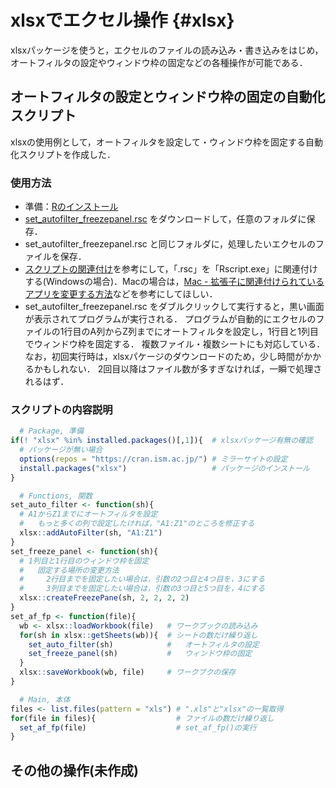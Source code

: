 # xlsxでエクセル操作 {#xlsx}

xlsxパッケージを使うと，エクセルのファイルの読み込み・書き込みをはじめ，
オートフィルタの設定やウィンドウ枠の固定などの各種操作が可能である．


## オートフィルタの設定とウィンドウ枠の固定の自動化スクリプト

xlsxの使用例として，オートフィルタを設定して・ウィンドウ枠を固定する自動化スクリプトを作成した．

### 使用方法   
- 準備：<a href="https://matutosi.github.io/retc/install.html">Rのインストール</a>   
- <a href="https://gist.githubusercontent.com/matutosi/fe217c7ed934dd242d6798aca846d902/raw/c7b93586db398f801d469bd98a9e764a04a4a8e2/set_autofilter_freezepanel.rsc">set_autofilter_freezepanel.rsc</a>
をダウンロードして，任意のフォルダに保存．   
- set_autofilter_freezepanel.rsc と同じフォルダに，処理したいエクセルのファイルを保存．   
- <a href="https://matutosi.github.io/retc/assoc.html">スクリプトの関連付け</a>を参考にして，「.rsc」を「Rscript.exe」に関連付けする(Windowsの場合)．Macの場合は，<a href="https://pc-karuma.net/mac-extension-related-app-change/">Mac - 拡張子に関連付けられているアプリを変更する方法</a>などを参考にしてほしい．  
- set_autofilter_freezepanel.rsc をダブルクリックして実行すると，黒い画面が表示されてプログラムが実行される．
プログラムが自動的にエクセルのファイルの1行目のA列からZ列までにオートフィルタを設定し，1行目と1列目でウィンドウ枠を固定する．
複数ファイル・複数シートにも対応している．   
なお，初回実行時は，xlsxパケージのダウンロードのため，少し時間がかかるかもしれない．
2回目以降はファイル数が多すぎなければ，一瞬で処理されるはず．   

### スクリプトの内容説明   


```r
  # Package, 準備
if(! "xlsx" %in% installed.packages()[,1]){  # xlsxパッケージ有無の確認
  # パッケージが無い場合
  options(repos = "https://cran.ism.ac.jp/") # ミラーサイトの設定
  install.packages("xlsx")                   # パッケージのインストール
}

  # Functions, 関数
set_auto_filter <- function(sh){
  # A1からZ1までにオートフィルタを設定
  #   もっと多くの列で設定したければ，"A1:Z1"のところを修正する
  xlsx::addAutoFilter(sh, "A1:Z1")
}
set_freeze_panel <- function(sh){
  # 1列目と1行目のウィンドウ枠を固定
  #   固定する場所の変更方法
  #     2行目までを固定したい場合は，引数の2つ目と4つ目を，3にする
  #     3列目までを固定したい場合は，引数の3つ目と5つ目を，4にする
  xlsx::createFreezePane(sh, 2, 2, 2, 2)
}
set_af_fp <- function(file){
  wb <- xlsx::loadWorkbook(file)   # ワークブックの読み込み
  for(sh in xlsx::getSheets(wb)){  # シートの数だけ繰り返し
    set_auto_filter(sh)            #   オートフィルタの設定
    set_freeze_panel(sh)           #   ウィンドウ枠の固定
  }
  xlsx::saveWorkbook(wb, file)     # ワークブクの保存
}

  # Main, 本体
files <- list.files(pattern = "xls") # ".xls"と"xlsx"の一覧取得
for(file in files){                  # ファイルの数だけ繰り返し
  set_af_fp(file)                    # set_af_fp()の実行
}
```


## その他の操作(未作成)


